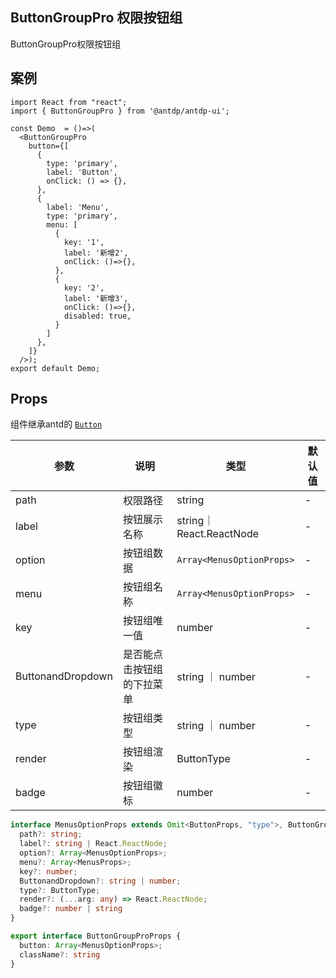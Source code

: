 ButtonGroupPro
权限按钮组
---

ButtonGroupPro权限按钮组

## 案例

```tsx mdx:preview
import React from "react";
import { ButtonGroupPro } from '@antdp/antdp-ui';

const Demo  = ()=>(
  <ButtonGroupPro
    button={[
      {
        type: 'primary',
        label: 'Button',
        onClick: () => {},
      },
      {
        label: 'Menu',
        type: 'primary',
        menu: [
          {
            key: '1',
            label: '新增2',
            onClick: ()=>{},
          },
          {
            key: '2',
            label: '新增3',
            onClick: ()=>{},
            disabled: true,
          }
        ]
      },
    ]}
  />);
export default Demo;
```

## Props
组件继承antd的 [`Button`](https://ant.design/components/button-cn/#header)


| 参数 | 说明 | 类型 | 默认值 |
| -------- | -------- | -------- | -------- |
| path | 权限路径 | string  |- |
| label | 按钮展示名称 | string｜React.ReactNode | - |
| option | 按钮组数据 | `Array<MenusOptionProps>` | - |
| menu | 按钮组名称 | `Array<MenusOptionProps>` | - |
| key | 按钮组唯一值 | number | - |
| ButtonandDropdown | 是否能点击按钮组的下拉菜单 | string ｜ number | - |
| type | 按钮组类型 | string ｜ number | - |
| render | 按钮组渲染 | ButtonType | - |
| badge | 按钮组徽标 | number | - |

```ts
interface MenusOptionProps extends Omit<ButtonProps, "type">, ButtonGroupProps {
  path?: string;
  label?: string | React.ReactNode;
  option?: Array<MenusOptionProps>;
  menu?: Array<MenusProps>;
  key?: number;
  ButtonandDropdown?: string | number;
  type?: ButtonType;
  render?: (...arg: any) => React.ReactNode;
  badge?: number | string
}

export interface ButtonGroupProProps {
  button: Array<MenusOptionProps>;
  className?: string
}
```
